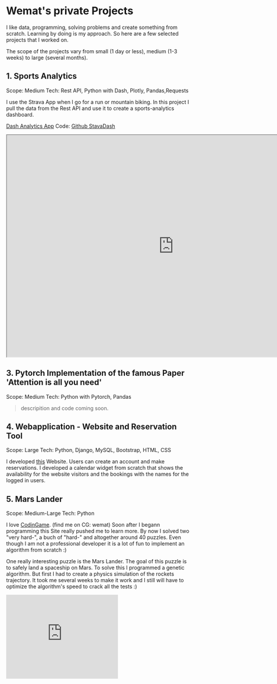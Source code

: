 # Wemat's private Projects

I like data, programming, solving problems and create something from scratch. Learning by doing is my approach. So here are  a few selected projects that I worked on. 

The scope of the projects vary from small (1 day or less), medium (1-3 weeks) to large (several months). 

## 1. Sports Analytics 
Scope: Medium 
Tech: Rest API, Python with Dash, Plotly, Pandas,Requests

I use the Strava App when I go for a run or mountain biking. In this project I pull the data from the Rest API and use it to create a sports-analytics dashboard.

<a href="https://sport-analytics-wemat.herokuapp.com">Dash Analytics App</a>
Code: <a href="https://github.com/wemat/StravaDash">Github StavaDash</a> 

<iframe src="https://sport-analytics-wemat.herokuapp.com" width=900 height=600>

## 2. Real Time Production Dashboard in Power BI 
Scope: Small
Tech: Python, Power BI
I am using python to push the Data to the REST API of Power BI. 
The data is generated in real time by a simple simulation of a machine's productivity. 

<iframe width="560" height="315" src="https://www.youtube.com/embed/gaC_FTTJbC0" title="YouTube video player" frameborder="0" allow="accelerometer; autoplay; clipboard-write; encrypted-media; gyroscope; picture-in-picture" allowfullscreen></iframe>


## 3. Pytorch Implementation of the famous Paper 'Attention is all you need'
Scope: Medium
Tech: Python with Pytorch, Pandas 

> descripition and code coming soon. 

## 4. Webapplication - Website and Reservation Tool 
Scope: Large
Tech: Python, Django, MySQL, Bootstrap, HTML, CSS

I developed <a href="https://www.tuoretta.ch/">this</a>  Website. Users can create an account and make reservations. I developed a calendar widget from scratch that shows the availability for the website visitors and the bookings with the names for the logged in users. 


## 5. Mars Lander 
Scope: Medium-Large
Tech: Python

I love <a href="https://www.codingame.com/start">CodinGame</a>. (find me on CG: wemat) Soon after I begann programming this Site really pushed me to learn more. By now I solved two "very hard-", a buch of "hard-" and altogether around 40 puzzles. Even though I am not a professional developer it is a lot of fun to implement an algorithm from scratch :)

One really interesting puzzle is the Mars Lander. The goal of this puzzle is to safely land a spaceship on Mars. 
To solve this I programmed a genetic algorithm. But first I had to create a physics simulation of the rockets trajectory. It took me several weeks to make it work and I still will have to optimize the algorithm's speed to crack all the tests :) 

<div style="padding:75% 0 0 0;position:relative;"><iframe src="https://player.vimeo.com/video/775979072?h=ec9eaf3a97&amp;badge=0&amp;autopause=0&amp;player_id=0&amp;app_id=58479" frameborder="0" allow="autoplay; fullscreen; picture-in-picture" allowfullscreen style="position:absolute;top:0;left:0;width:60%;height:60%;" title="GeneticAlgo.mov"></iframe></div><script src="https://player.vimeo.com/api/player.js"></script>

